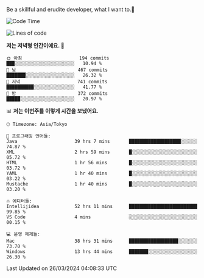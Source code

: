 Be a skillful and erudite developer, what I want to.👶

<!--START_SECTION:waka-->
![Code Time](http://img.shields.io/badge/Code%20Time-597%20hrs%2017%20mins-blue)

![Lines of code](https://img.shields.io/badge/%EC%A0%80%EB%8A%94%20%EC%97%AC%ED%83%9C%EA%B9%8C%EC%A7%80%20-1.1%20million%20%EC%A4%84%EC%9D%98%20%EC%BD%94%EB%93%9C%EB%A5%BC%20%EC%9E%91%EC%84%B1%ED%96%88%EC%96%B4%EC%9A%94.-blue)

**저는 저녁형 인간이에요. 🦉** 

```text
🌞 아침                     194 commits         ███░░░░░░░░░░░░░░░░░░░░░░   10.94 % 
🌆 낮　                     467 commits         ███████░░░░░░░░░░░░░░░░░░   26.32 % 
🌃 저녁                     741 commits         ██████████░░░░░░░░░░░░░░░   41.77 % 
🌙 밤　                     372 commits         █████░░░░░░░░░░░░░░░░░░░░   20.97 % 
```


📊 **저는 이번주를 이렇게 시간을 보냈어요.** 

```text
🕑︎ Timezone: Asia/Tokyo

💬 프로그래밍 언어들: 
Java                     39 hrs 7 mins       ███████████████████░░░░░░   74.87 % 
XML                      2 hrs 59 mins       █░░░░░░░░░░░░░░░░░░░░░░░░   05.72 % 
HTML                     1 hr 56 mins        █░░░░░░░░░░░░░░░░░░░░░░░░   03.72 % 
YAML                     1 hr 40 mins        █░░░░░░░░░░░░░░░░░░░░░░░░   03.22 % 
Mustache                 1 hr 40 mins        █░░░░░░░░░░░░░░░░░░░░░░░░   03.20 % 

🔥 에디터들: 
Intellijidea             52 hrs 11 mins      █████████████████████████   99.85 % 
VS Code                  4 mins              ░░░░░░░░░░░░░░░░░░░░░░░░░   00.15 % 

💻 운영 체제들: 
Mac                      38 hrs 31 mins      ██████████████████░░░░░░░   73.70 % 
Windows                  13 hrs 44 mins      ███████░░░░░░░░░░░░░░░░░░   26.30 % 
```


 Last Updated on 26/03/2024 04:08:33 UTC
<!--END_SECTION:waka-->
